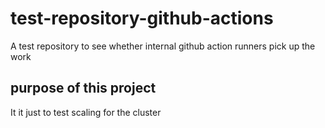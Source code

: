 # test-repository-github-actions
A test repository to see whether internal github action runners pick up the work

## purpose of this project

It it just to test scaling for the cluster
